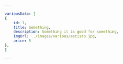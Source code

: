 ```yaml
---

variousData: [
{
    id: 1,
    title: Something,
    description: Something it is good for something,
    imgUrl: ../images/various/astisto.jpg,
    price: 5
},
]

---
```

